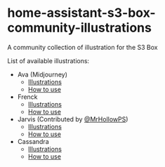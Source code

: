 # home-assistant-s3-box-community-illustrations
A community collection of illustration for the S3 Box

List of available illustrations:
- Ava (Midjourney)
  - [Illustrations](ava_midjourney/illustrations)
  - [How to use](ava_midjourney)
- Frenck
  - [Illustrations](frenck/illustrations)
  - [How to use](frenck)
- Jarvis (Contributed by [@MrHollowPS](https://github.com/MrHollowPS))
  - [Illustrations](jarvis_female/illustrations)
  - [How to use](jarvis_female)
- Cassandra
  - [Illustrations](cassandra/illustrations)
  - [How to use](cassandra)
